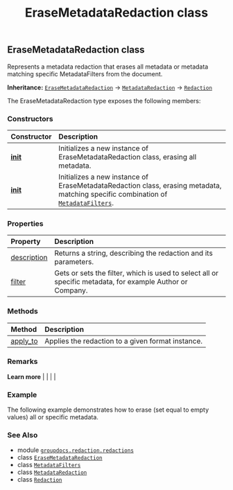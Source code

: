 ﻿---
title: EraseMetadataRedaction class
second_title: GroupDocs.Redaction for Python via .NET API References
description: 
type: docs
url: /python-net/groupdocs.redaction.redactions/erasemetadataredaction/
is_root: false
weight: 70
---

## EraseMetadataRedaction class

Represents a metadata redaction that erases all metadata or metadata matching specific MetadataFilters from the document.



**Inheritance:** [`EraseMetadataRedaction`](/redaction/python-net/groupdocs.redaction.redactions/erasemetadataredaction) → 
[`MetadataRedaction`](/redaction/python-net/groupdocs.redaction.redactions/metadataredaction) → 
[`Redaction`](/redaction/python-net/groupdocs.redaction/redaction)



The EraseMetadataRedaction type exposes the following members:

### Constructors
| Constructor | Description |
| :- | :- |
| [__init__](/redaction/python-net/groupdocs.redaction.redactions/erasemetadataredaction/__init__/#) | Initializes a new instance of EraseMetadataRedaction class, erasing all metadata. |
| [__init__](/redaction/python-net/groupdocs.redaction.redactions/erasemetadataredaction/__init__/#groupdocs.redaction.redactions.MetadataFilters) | Initializes a new instance of EraseMetadataRedaction class, erasing metadata, matching specific combination of [`MetadataFilters`](/redaction/python-net/groupdocs.redaction.redactions/metadatafilters). |


### Properties
| Property | Description |
| :- | :- |
| [description](/redaction/python-net/groupdocs.redaction.redactions/erasemetadataredaction/description) | Returns a string, describing the redaction and its parameters. |
| [filter](/redaction/python-net/groupdocs.redaction.redactions/erasemetadataredaction/filter) | Gets or sets the filter, which is used to select all or specific metadata, for example Author or Company. |


### Methods
| Method | Description |
| :- | :- |
| [apply_to](/redaction/python-net/groupdocs.redaction.redactions/erasemetadataredaction/apply_to/#groupdocs.redaction.integration.DocumentFormatInstance) | Applies the redaction to a given format instance. |



### Remarks 


**Learn more** |
|
 |
 |

### Example 


The following example demonstrates how to erase (set equal to empty values) all or specific metadata.

### See Also
* module [`groupdocs.redaction.redactions`](..)
* class [`EraseMetadataRedaction`](/redaction/python-net/groupdocs.redaction.redactions/erasemetadataredaction)
* class [`MetadataFilters`](/redaction/python-net/groupdocs.redaction.redactions/metadatafilters)
* class [`MetadataRedaction`](/redaction/python-net/groupdocs.redaction.redactions/metadataredaction)
* class [`Redaction`](/redaction/python-net/groupdocs.redaction/redaction)
